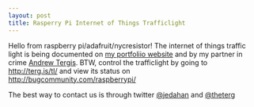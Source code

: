 ```yaml
---
layout: post
title: Rasperry Pi Internet of Things Trafficlight
---
```


Hello from raspberry pi/adafruit/nycresistor!
The internet of things traffic light is being documented on [my portfoliio website](http://jonathan.is/524416) and by my partner in crime [Andrew Tergis](http://terg.is).
BTW, control the trafficlight by going to http://terg.is/tl/ and view its status on http://bugcommunity.com/raspberrypi/

The best way to contact us is through twitter [@jedahan](http://twitter.com/jedahan) and [@theterg](http://twitter.com/theterg)
